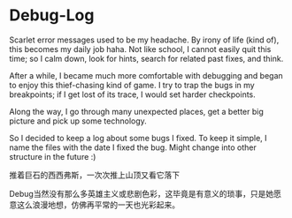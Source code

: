 # Debug-Log

Scarlet error messages used to be my headache. By irony of life (kind of), this becomes my daily job haha. Not like school, I cannot easily quit this time; so I calm down, look for hints, search for related past fixes, and think. 

After a while, I became much more comfortable with debugging and began to enjoy this thief-chasing kind of game. I try to trap the bugs in my breakpoints; if I get lost of its trace, I would set harder checkpoints. 

Along the way, I go through many unexpected places, get a better big picture and pick up some technology. 

So I decided to keep a log about some bugs I fixed. To keep it simple, I name the files with the date
I fixed the bug. Might change into other structure in the future :) 

推着巨石的西西弗斯，一次次推上山顶又看它落下

Debug当然没有那么多英雄主义或悲剧色彩，这毕竟是有意义的琐事，只是她愿意这么浪漫地想，仿佛再平常的一天也光彩起来。

